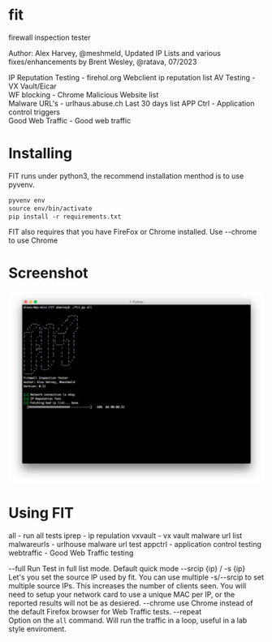 # fit
firewall inspection tester

Author: Alex Harvey, @meshmeld, 
Updated IP Lists and various fixes/enhancements by Brent Wesley, @ratava, 07/2023

IP Reputation Testing - firehol.org Webclient ip reputation list
AV Testing - VX Vault/Eicar  
WF blocking - Chrome Malicious Website list  
Malware URL's - urlhaus.abuse.ch Last 30 days list
APP Ctrl - Application control triggers  
Good Web Traffic - Good web traffic   
# Installing

FIT runs under python3, the recommend installation menthod is to use pyvenv. 

```
pyvenv env
source env/bin/activate
pip install -r requirements.txt
```

FIT also requires that you have FireFox or Chrome installed. Use --chrome to use Chrome 

# Screenshot

![screenshot](https://github.com/ratava/fit/raw/master/screenshot.png)

# Using FIT

all - run all tests
iprep - ip repulation
vxvault - vx vault malware url list
malwareurls - urlhouse malware url test
appctrl - application control testing
webtraffic - Good Web Traffic testing

--full 
  Run Test in full list mode. Default quick mode
--srcip {ip} / -s {ip}  
  Let's you set the source IP used by fit. You can use multiple -s/--srcip to set multiple source IPs. This increases the number of clients seen. You will need to setup your network card to use a unique MAC per IP, or the reported results will not be as desiered.
--chrome
  use Chrome instead of the default Firefox browser for Web Traffic tests.
--repeat  
  Option on the ```all``` command. Will run the traffic in a loop, useful in a lab style enviroment. 
